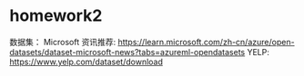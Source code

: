 # homework2
数据集：
Microsoft 资讯推荐:  https://learn.microsoft.com/zh-cn/azure/open-datasets/dataset-microsoft-news?tabs=azureml-opendatasets
YELP: https://www.yelp.com/dataset/download
